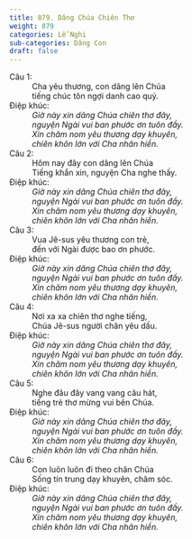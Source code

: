 ```yaml
---
title: 879. Dâng Chúa Chiên Thơ
weight: 879
categories: Lễ Nghi
sub-categories: Dâng Con
draft: false
---
```

<dl><dt>Câu 1:</dt><dd data-verse="1">Cha yêu thương, con dâng lên Chúa <br/>tiếng chúc tôn ngợi danh cao quý. </dd><dt>Điệp khúc:</dt><dd data-chorus="1"><em>Giờ này xin dâng Chúa chiên thơ đây, <br/>nguyện Ngài vui ban phước ơn tuôn đầy. <br/>Xin chăm nom yêu thương dạy khuyên, <br/>chiên khôn lớn với Cha nhân hiền. </em></dd><dt>Câu 2:</dt><dd data-verse="2">Hôm nay đây con dâng lên Chúa <br/>Tiếng khẩn xin, nguyện Cha nghe thấy. </dd><dt>Điệp khúc:</dt><dd data-chorus="1"><em>Giờ này xin dâng Chúa chiên thơ đây, <br/>nguyện Ngài vui ban phước ơn tuôn đầy. <br/>Xin chăm nom yêu thương dạy khuyên, <br/>chiên khôn lớn với Cha nhân hiền. </em></dd><dt>Câu 3:</dt><dd data-verse="3">Vua Jê-sus yêu thương con trẻ, <br/>đến với Ngài được bao ơn phước. </dd><dt>Điệp khúc:</dt><dd data-chorus="1"><em>Giờ này xin dâng Chúa chiên thơ đây, <br/>nguyện Ngài vui ban phước ơn tuôn đầy. <br/>Xin chăm nom yêu thương dạy khuyên, <br/>chiên khôn lớn với Cha nhân hiền. </em></dd><dt>Câu 4:</dt><dd data-verse="4">Nơi xa xa chiên thơ nghe tiếng, <br/>Chúa Jê-sus người chăn yêu dấu. </dd><dt>Điệp khúc:</dt><dd data-chorus="1"><em>Giờ này xin dâng Chúa chiên thơ đây, <br/>nguyện Ngài vui ban phước ơn tuôn đầy. <br/>Xin chăm nom yêu thương dạy khuyên, <br/>chiên khôn lớn với Cha nhân hiền. </em></dd><dt>Câu 5:</dt><dd data-verse="5">Nghe đâu đây vang vang câu hát, <br/>tiếng trẻ thơ mừng vui bên Chúa. </dd><dt>Điệp khúc:</dt><dd data-chorus="1"><em>Giờ này xin dâng Chúa chiên thơ đây, <br/>nguyện Ngài vui ban phước ơn tuôn đầy. <br/>Xin chăm nom yêu thương dạy khuyên, <br/>chiên khôn lớn với Cha nhân hiền. </em></dd><dt>Câu 6:</dt><dd data-verse="6">Con luôn luôn đi theo chân Chúa <br/>Sống tín trung dạy khuyên, chăm sóc. </dd><dt>Điệp khúc:</dt><dd data-chorus="1"><em>Giờ này xin dâng Chúa chiên thơ đây, <br/>nguyện Ngài vui ban phước ơn tuôn đầy. <br/>Xin chăm nom yêu thương dạy khuyên, <br/>chiên khôn lớn với Cha nhân hiền. </em></dd></dl>
